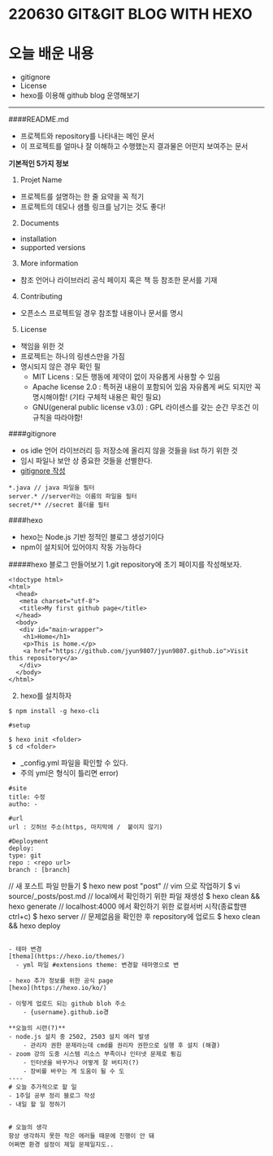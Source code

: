# 220630 GIT&GIT BLOG WITH HEXO
# 오늘 배운 내용
- gitignore
- License 
- hexo를 이용해 github blog 운영해보기

----
####README.md
- 프로젝트와 repository를 나타내는 메인 문서
- 이 프로젝트를 얼마나 잘 이해하고 수행했는지 결과물은 어떤지 보여주는 문서

**기본적인 5가지 정보**
1. Projet Name
- 프로젝트를 설명하는 한 줄 요약을 꼭 적기
- 프로젝트의 데모나 샘플 링크를 남기는 것도 좋다!
2. Documents
- installation
- supported versions
3. More information 
- 참조 언어나 라이브러리 공식 페이지 혹은 책 등 참조한 문서를 기재
4. Contributing 
- 오픈소스 프로젝트일 경우 참조할 내용이나 문서를 명시
5. License
- 책임을 위한 것
- 프로젝트는 하나의 링센스만을 가짐
- 명시되지 않은 경우 확인 필 
	- MIT Licens : 모든 행동에 제약이 없이 자유롭게 사용할 수 있음
	- Apache license 2.0 : 특허권 내용이 포함되어 있음 자유롭게 써도 되지만 꼭 명시해야함! (기타 구체적 내용은 확인 필요)
	- GNU(general public license v3.0) : GPL 라이센스를 갖는 순간 무조건 이 규칙을 따라야함! 

####gitignore
- os idle 언어 라이브러리 등 저장소에 올리지 않을 것들을 list 하기 위한 것
- 임시 파일나 보안 상 중요한 것들을 선별한다.
- [gitignore 작성](https://www.toptal.com/developers/gitignore)
```
*.java // java 파일을 필터
server.* //server라는 이름의 파일을 필터
secret/** //secret 폴더를 필터
```

####hexo
- hexo는 Node.js 기반 정적인 블로그 생성기이다 
- npm이 설치되어 있어야지 작동 가능하다

#####hexo 블로그 만들어보기
1.git repository에 초기 페이지를 작성해보자.
```
<!doctype html>
<html>
  <head>
   <meta charset="utf-8">
   <title>My first github page</title>
  </head>
  <body>
   <div id="main-wrapper">
    <h1>Home</h1>
    <p>This is home.</p>
    <a href="https://github.com/jyun9807/jyun9807.github.io">Visit this repository</a>
   </div>
  </body>
</html>
```

2. hexo를 설치하자
```
$ npm install -g hexo-cli
```
```
#setup

$ hexo init <folder>
$ cd <folder>
```
- _config.yml 파일을 확인할 수 있다.
- 주의 yml은 형식이 틀리면 error)
```
#site
title: 수정
autho: -

#url
url : 깃허브 주소(https, 마지막에 /  붙이지 않기)

#Deployment
deploy:
type: git
repo : <repo url>
branch : [branch]
```
  // 새 포스트 파일 만들기
$ hexo new post "post"
  // vim 으로 작업하기
$ vi source/_posts/post.md
  // local에서 확인하기 위한 파일 재생성
$ hexo clean && hexo generate
  // localhost:4000 에서 확인하기 위한 로컬서버 시작(종료할땐 ctrl+c)
$ hexo server
  // 문제없음을 확인한 후 repository에 업로드
$ hexo clean && hexo deploy
```

- 테마 변경
[thema](https://hexo.io/themes/)
  - yml 파일 #extensions theme: 변경할 테마명으로 변

- hexo 추가 정보를 위한 공식 page
[hexo](https://hexo.io/ko/)

- 이렇게 업로드 되는 github bloh 주소
	- {username}.github.io경

**오늘의 시련(?)**
- node.js 설치 중 2502, 2503 설치 에러 발생
	- 관리자 권한 문제라는데 cmd를 권리자 권한으로 실행 후 설치 (해결)
- zoom 강의 도중 시스템 리소스 부족이나 인터넷 문제로 튕김
	- 인터넷을 바꾸거나 어떻게 잘 버티자(?)
	- 장비를 바꾸는 게 도움이 될 수 도
----
# 오늘 추가적으로 할 일
- 1주일 공부 정리 블로그 작성
- 내일 할 일 정하기 


# 오늘의 생각
항상 생각하지 못한 작은 에러들 때문에 진행이 안 돼
어쩌면 환경 설정이 제일 문제일지도..
